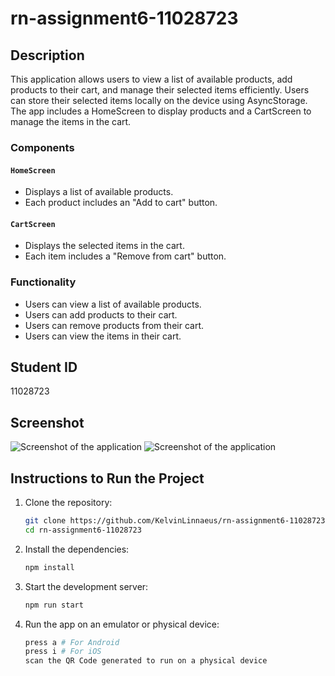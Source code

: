# rn-assignment6-11028723

## Description

This application allows users to view a list of available products, add products to their cart, and manage their selected items efficiently. Users can store their selected items locally on the device using AsyncStorage. The app includes a HomeScreen to display products and a CartScreen to manage the items in the cart.

### Components

#### `HomeScreen`
- Displays a list of available products.
- Each product includes an "Add to cart" button.

#### `CartScreen`
- Displays the selected items in the cart.
- Each item includes a "Remove from cart" button.

### Functionality
- Users can view a list of available products.
- Users can add products to their cart.
- Users can remove products from their cart.
- Users can view the items in their cart.

## Student ID

11028723

## Screenshot

![Screenshot of the application](./screenshots/HomeScreen.png)
![Screenshot of the application](./screenshots/CartScreen.png)

## Instructions to Run the Project

1. Clone the repository:

   ```bash
   git clone https://github.com/KelvinLinnaeus/rn-assignment6-11028723.git
   cd rn-assignment6-11028723
   ```

2. Install the dependencies:

   ```bash
   npm install
   ```

3. Start the development server:

   ```bash
   npm run start
   ```

4. Run the app on an emulator or physical device:

   ```bash
   press a # For Android
   press i # For iOS
   scan the QR Code generated to run on a physical device
   ```

